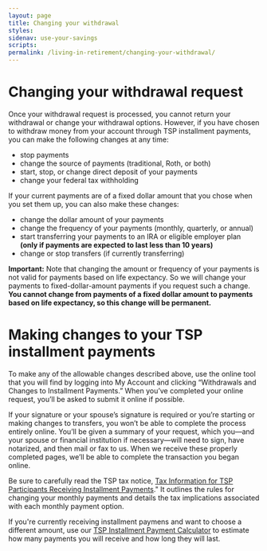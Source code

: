 ```yaml
---
layout: page
title: Changing your withdrawal
styles:
sidenav: use-your-savings
scripts:
permalink: /living-in-retirement/changing-your-withdrawal/
---
```


# Changing your withdrawal request

Once your withdrawal request is processed, you cannot return your withdrawal or change your withdrawal options. However, if you have chosen to withdraw money from your account through TSP installment payments, you can make the following changes at any time:
+ stop payments
+ change the source of payments (traditional, Roth, or both)
+ start, stop, or change direct deposit of your payments
+ change your federal tax withholding
 
If your current payments are of a fixed dollar amount that you chose when you set them up, you can also make these changes:
 
+ change the dollar amount of your payments
+ change the frequency of your payments (monthly, quarterly, or annual)
+ start transferring your payments to an IRA or eligible employer plan **(only if payments are expected to last less than 10 years)**
+ change or stop transfers (if currently transferring)
 
**Important:** Note that changing the amount or frequency of your payments is not valid for payments based on life expectancy. So we will change your payments to fixed-dollar-amount payments if you request such a change. **You cannot change from payments of a fixed dollar amount to payments based on life expectancy, so this change will be permanent.**


# Making changes to your TSP installment payments

To make any of the allowable changes described above, use the online tool that you will find by logging into My Account and clicking “Withdrawals and Changes to Installment Payments.” When you’ve completed your online request, you’ll be asked to submit it online if possible. 

If your signature or your spouse’s signature is required or you’re starting or making changes to transfers, you won’t be able to complete the process entirely online. You’ll be given a summary of your request, which you—and your spouse or financial institution if necessary—will need to sign, have notarized, and then mail or fax to us. When we receive these properly completed pages, we’ll be able to complete the transaction you began online.

Be sure to carefully read the TSP tax notice, [Tax Information for TSP Participants Receiving Installment Payments](https://www.tsp.gov/PDF/formspubs/tsp-780.pdf)." It outlines the rules for changing your monthly payments and details the tax implications associated with each monthly payment option. 

If you're currently receiving installment paymens and want to choose a different amount, use our [TSP Installment Payment Calculator](https://www.tsp.gov/PlanningTools/Calculators/installmentPayCalc.html) to estimate how many payments you will receive and how long they will last. 

